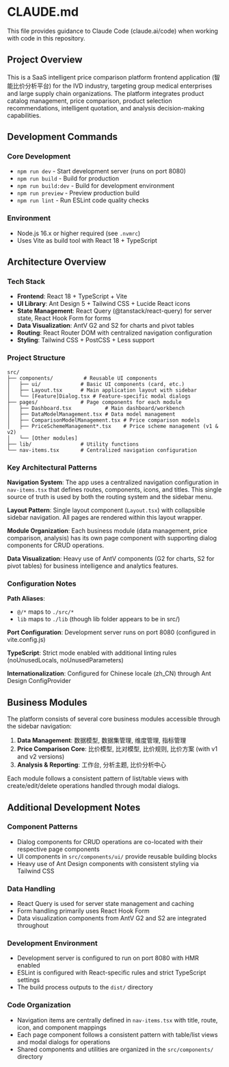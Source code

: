 # CLAUDE.md

This file provides guidance to Claude Code (claude.ai/code) when working with code in this repository.

## Project Overview

This is a SaaS intelligent price comparison platform frontend application (智能比价分析平台) for the IVD industry, targeting group medical enterprises and large supply chain organizations. The platform integrates product catalog management, price comparison, product selection recommendations, intelligent quotation, and analysis decision-making capabilities.

## Development Commands

### Core Development
- `npm run dev` - Start development server (runs on port 8080)
- `npm run build` - Build for production
- `npm run build:dev` - Build for development environment
- `npm run preview` - Preview production build
- `npm run lint` - Run ESLint code quality checks

### Environment
- Node.js 16.x or higher required (see `.nvmrc`)
- Uses Vite as build tool with React 18 + TypeScript

## Architecture Overview

### Tech Stack
- **Frontend**: React 18 + TypeScript + Vite
- **UI Library**: Ant Design 5 + Tailwind CSS + Lucide React icons
- **State Management**: React Query (@tanstack/react-query) for server state, React Hook Form for forms
- **Data Visualization**: AntV G2 and S2 for charts and pivot tables
- **Routing**: React Router DOM with centralized navigation configuration
- **Styling**: Tailwind CSS + PostCSS + Less support

### Project Structure
```
src/
├── components/          # Reusable UI components
│   ├── ui/             # Basic UI components (card, etc.)
│   ├── Layout.tsx      # Main application layout with sidebar
│   └── [Feature]Dialog.tsx # Feature-specific modal dialogs
├── pages/              # Page components for each module
│   ├── Dashboard.tsx           # Main dashboard/workbench
│   ├── DataModelManagement.tsx # Data model management
│   ├── ComparisonModelManagement.tsx # Price comparison models
│   ├── PriceSchemeManagement*.tsx    # Price scheme management (v1 & v2)
│   └── [Other modules]
├── lib/                # Utility functions
└── nav-items.tsx       # Centralized navigation configuration
```

### Key Architectural Patterns

**Navigation System**: The app uses a centralized navigation configuration in `nav-items.tsx` that defines routes, components, icons, and titles. This single source of truth is used by both the routing system and the sidebar menu.

**Layout Pattern**: Single layout component (`Layout.tsx`) with collapsible sidebar navigation. All pages are rendered within this layout wrapper.

**Module Organization**: Each business module (data management, price comparison, analysis) has its own page component with supporting dialog components for CRUD operations.

**Data Visualization**: Heavy use of AntV components (G2 for charts, S2 for pivot tables) for business intelligence and analytics features.

### Configuration Notes

**Path Aliases**:
- `@/*` maps to `./src/*`
- `lib` maps to `./lib` (though lib folder appears to be in src/)

**Port Configuration**: Development server runs on port 8080 (configured in vite.config.js)

**TypeScript**: Strict mode enabled with additional linting rules (noUnusedLocals, noUnusedParameters)

**Internationalization**: Configured for Chinese locale (zh_CN) through Ant Design ConfigProvider

## Business Modules

The platform consists of several core business modules accessible through the sidebar navigation:

1. **Data Management**: 数据模型, 数据集管理, 维度管理, 指标管理
2. **Price Comparison Core**: 比价模型, 比对模型, 比价规则, 比价方案 (with v1 and v2 versions)
3. **Analysis & Reporting**: 工作台, 分析主题, 比价分析中心

Each module follows a consistent pattern of list/table views with create/edit/delete operations handled through modal dialogs.

## Additional Development Notes

### Component Patterns
- Dialog components for CRUD operations are co-located with their respective page components
- UI components in `src/components/ui/` provide reusable building blocks
- Heavy use of Ant Design components with consistent styling via Tailwind CSS

### Data Handling
- React Query is used for server state management and caching
- Form handling primarily uses React Hook Form
- Data visualization components from AntV G2 and S2 are integrated throughout

### Development Environment
- Development server is configured to run on port 8080 with HMR enabled
- ESLint is configured with React-specific rules and strict TypeScript settings
- The build process outputs to the `dist/` directory

### Code Organization
- Navigation items are centrally defined in `nav-items.tsx` with title, route, icon, and component mappings
- Each page component follows a consistent pattern with table/list views and modal dialogs for operations
- Shared components and utilities are organized in the `src/components/` directory